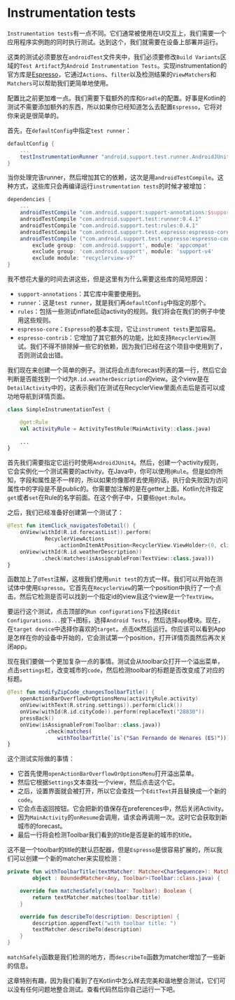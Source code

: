 # Instrumentation tests

`Instrumentation tests`有一点不同。它们通常被使用在UI交互上，我们需要一个应用程序实例跑的同时执行测试。达到这个，我们就需要在设备上部署并运行。

这类的测试必须要放在`androidTest`文件夹中，我们必须要修改`Build Variants`区域的`Test Artifact`为`Android Instrumentation Tests`。实现instrumentation的官方库是[Espresso]，它通过`Actions`、`filter`以及检测结果的`ViewMatchers`和`Matchers`可以帮助我们更简单地使用。

配置比之前更加难一点。我们需要下载额外的库和`Gradle`的配置。好事是Kotlin的测试不需要添加额外的东西，所以如果你已经知道怎么去配置`Espresso`，它将对你来说是很简单的。

首先，在`defaultConfig`中指定`test runner`：

```groovy
defaultConfig {
    ...
    testInstrumentationRunner "android.support.test.runner.AndroidJUnitRunner"
}
```

当你处理完该runner，然后增加其它的依赖，这次是用`androidTestCompile`。这种方式，这些库只会再编译运行`instrumentation tests`的时候才被增加：

```groovy
dependencies {
    ...
    androidTestCompile "com.android.support:support-annotations:$support_version"
    androidTestCompile "com.android.support.test:runner:0.4.1"
    androidTestCompile "com.android.support.test:rules:0.4.1"
    androidTestCompile "com.android.support.test.espresso:espresso-core:2.2.1"
    androidTestCompile ("com.android.support.test.espresso:espresso-contrib:2.2.1"){
	    exclude group: 'com.android.support', module: 'appcompat'
		exclude group: 'com.android.support', module: 'support-v4'
		exclude module: 'recyclerview-v7'
}
```

我不想花大量的时间去讲这些，但是这里有为什么需要这些库的简短原因：

- `support-annotations`：其它库中需要使用到。
- `runner`：这是`test runner`，就是我们再`defaultConfig`中指定的那个。
- `rules`：包括一些测试inflate启动activity的规则。我们将会在我们的例子中使用这些规则。
- `espresso-core`：`Espresso`的基本实现，它让`instrument tests`更加容易。
- `espresso-contrib`：它增加了其它额外的功能，比如支持`RecyclerView`测试。我们不得不排除掉一些它的依赖，因为我们已经在这个项目中使用到了，否则测试会出错。

我们现在来创建一个简单的例子。测试将会点击forecast列表的第一行，然后它会判断是否能找到一个id为`R.id.weatherDescription`的view。这个view是在`DetailActivity`中的，这表示我们在测试在RecyclerView里面点击后是否可以成功地导航到详情页面。

```kotlin
class SimpleInstrumentationTest {

	@get:Rule
    val activityRule = ActivityTestRule(MainActivity::class.java)
    
    ...
}
```

首先我们需要指定它运行时使用`AndroidJUnit4`。然后，创建一个activity规则，它会实例化一个测试需要的activity。在Java中，你可以使用`@Rule`。但是如你所知，字段和属性是不一样的，所以如果你像那样去使用的话，执行会失败因为访问属性中的字段是不是public的。你需要加注解的是在getter上面。Kotlin允许指定`get`或者`set`在Rule的名字前面。在这个例子中，只要些`@get:Rule`。

之后，我们已经准备好创建第一个测试了：

```kotlin
@Test fun itemClick_navigatesToDetail() {
    onView(withId(R.id.forecastList)).perform(
            RecyclerViewActions
                .actionOnItemAtPosition<RecyclerView.ViewHolder>(0, click()))
    onView(withId(R.id.weatherDescription))
           .check(matches(isAssignableFrom(TextView::class.java)))
}
```

函数加上了`@Test`注解，这根我们使用`unit test`的方式一样。我们可以开始在测试体中使用`Espresso`。它首先在`RecyclerView`的第一个position中执行了一个点击。然后它检测是否可以找到一个指定id的view且这个view是一个`TextView`。

要运行这个测试，点击顶部的`Run configurations`下拉选择`Edit Configurations...`按下`+`图标，选择`Android Tests`，然后选择`app`模块。现在，在`target device`中选择你喜欢的`target`。点击`OK`然后运行。你应该可以看到App是怎样在你的设备中开始的，它会测试第一个position，打开详情页面然后再次关闭app。

现在我们要做一个更加复杂一点的事情。测试会从toolbar众打开一个溢出菜单，点击`settings`栏，改变城市的`code`，然后检测toolbar的标题是否改变成了对应的标题。

```kotlin
@Test fun modifyZipCode_changesToolbarTitle() {
	openActionBarOverflowOrOptionsMenu(activityRule.activity)
	onView(withText(R.string.settings)).perform(click())
	onView(withId(R.id.cityCode)).perform(replaceText("28830"))
	pressBack()
	onView(isAssignableFrom(Toolbar::class.java))
	        .check(matches(
	            withToolbarTitle(`is`("San Fernando de Henares (ES)"))))
}
```

这个测试实际做的事情：

- 它首先使用`openActionBarOverflowOrOptionsMenu`打开溢出菜单。
- 然后它根据`Settings`文本查找一个view，然后点击这个它。
- 之后，设置界面就会被打开，所以它会查找一个`EditText`并且替换成一个新的`code`。
- 它会点击返回按钮。它会把新的值保存在preferences中，然后关闭Activity。
- 因为`MainActivity`的`onResume`会调用，请求会再调用一次。这时它会获取到新城市的forecast。
- 最后一行将会检测Toolbar我们看到的title是否是新的城市的title。

这不是一个toolbar的title的默认匹配器，但是`Espresso`是很容易扩展的，所以我们可以创建一个新的matcher来实现检测：

```kotlin
private fun withToolbarTitle(textMatcher: Matcher<CharSequence>): Matcher<Any> =
        object : BoundedMatcher<Any, Toolbar>(Toolbar::class.java) {

	override fun matchesSafely(toolbar: Toolbar): Boolean {
		return textMatcher.matches(toolbar.title)
	}

	override fun describeTo(description: Description) {
		description.appendText("with toolbar title: ")
		textMatcher.describeTo(description)
	}                
}
```

`matchSafely`函数是我们检测的地方，而`describeTo`函数为matcher增加了一些新的信息。

这章特别有趣，因为我们看到了在Kotlin中怎么样去完美和谐地整合测试，它们可以没有任何问题地整合测试。查看代码然后你自己运行一下吧。


[Espresso]: https://google.github.io/android-testing-support-library/